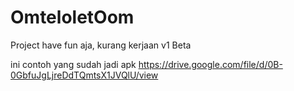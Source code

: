 # OmteloletOom
Project have fun aja, kurang kerjaan v1 Beta

ini contoh yang sudah jadi apk
https://drive.google.com/file/d/0B-0GbfuJgLjreDdTQmtsX1JVQlU/view

